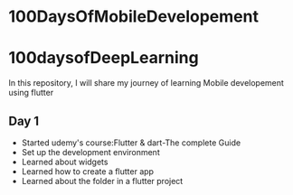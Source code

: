 # 100DaysOfMobileDevelopement

# 100daysofDeepLearning
In this repository, I will share my journey of learning Mobile developement using flutter


## Day 1
* Started udemy's course:Flutter & dart-The complete Guide
* Set up the development environment
* Learned about widgets
* Learned how to create a flutter app
* Learned about the folder in a flutter project

